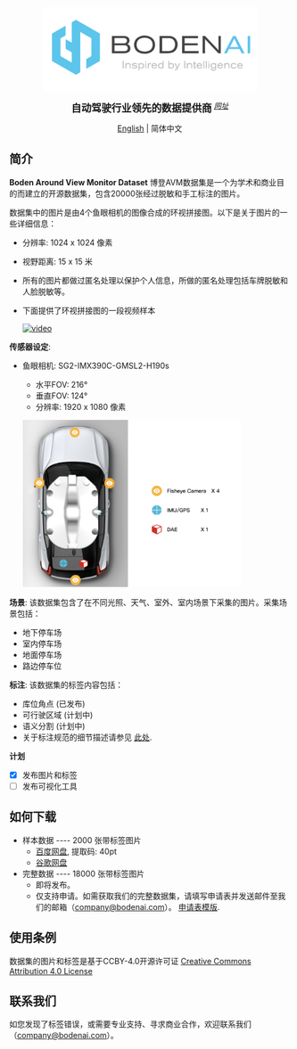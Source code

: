 <p align="center">
  <img src="figures/logo.png" height="150">
</p>

<div align="center">
    <b><font size="4">自动驾驶行业领先的数据提供商</font></b>
    <sup>
      <a href="https://www.bodenai.com/">
        <i><font size="2">网址</font></i>
      </a>
    </sup>
  </div>
<div align="center">

[English](README.md) | 简体中文

</div>


## 简介

**Boden Around View Monitor Dataset** 博登AVM数据集是一个为学术和商业目的而建立的开源数据集，包含20000张经过脱敏和手工标注的图片。

数据集中的图片是由4个鱼眼相机的图像合成的环视拼接图。以下是关于图片的一些详细信息：

* 分辨率: 1024 x 1024 像素
* 视野距离: 15 x 15 米
* 所有的图片都做过匿名处理以保护个人信息，所做的匿名处理包括车牌脱敏和人脸脱敏等。
* 下面提供了环视拼接图的一段视频样本

  [![video](http://img.youtube.com/vi/ejiigCk7eM0/0.jpg)](https://www.youtube.com/watch?v=ejiigCk7eM0)

**传感器设定**:
* 鱼眼相机: SG2-IMX390C-GMSL2-H190s
  * 水平FOV: 216°
  * 垂直FOV: 124°
  * 分辨率: 1920 x 1080 像素
  
  <p align="left">
  <img src="figures/sensor_setup.png" height="300">
  </p>

**场景**: 该数据集包含了在不同光照、天气、室外、室内场景下采集的图片。采集场景包括：
* 地下停车场
* 室内停车场
* 地面停车场
* 路边停车位

**标注**: 该数据集的标签内容包括：
* 库位角点 (已发布)
* 可行驶区域 (计划中)
* 语义分割 (计划中)
* 关于标注规范的细节描述请参见 [此处](docs/annotation.md).

**计划**
- [x] 发布图片和标签
- [ ] 发布可视化工具

## 如何下载

* 样本数据 ---- 2000 张带标签图片
  * [百度网盘](https://pan.baidu.com/s/14SOdWhwHweOhCI6By9i9Ww), 提取码: 40pt
  * [谷歌网盘](https://drive.google.com/drive/folders/1ipQpQmPlfzKhyKQ4ANFsnr2wDEwOAQUf?usp=sharing)
* 完整数据 ---- 18000 张带标签图片
  * 即将发布。
  * 仅支持申请。如需获取我们的完整数据集，请填写申请表并发送邮件至我们的邮箱（company@bodenai.com）。  [申请表模版](docs/Application_template.docx).

## 使用条例
数据集的图片和标签是基于CCBY-4.0开源许可证 [Creative Commons Attribution 4.0 License](LICENSE)

## 联系我们
如您发现了标签错误，或需要专业支持、寻求商业合作，欢迎联系我们（company@bodenai.com）。
